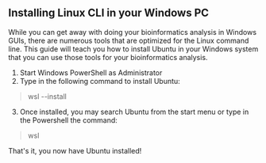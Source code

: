 ## Installing Linux CLI in your Windows PC

While you can get away with doing your bioinformatics analysis in Windows GUIs, there are numerous tools that are optimized for the Linux command line. This guide will teach you how to install Ubuntu in your Windows system that you can use those tools for your bioinformatics analysis.  


1. Start Windows PowerShell as Administrator
2. Type in the following command to install Ubuntu:
> wsl --install
3. Once installed, you may search Ubuntu from the start menu or type in the Powershell the command:	  
> wsl  
	
That's it, you now have Ubuntu installed!
